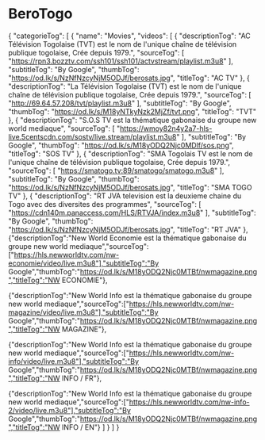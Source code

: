 # BeroTogo
{
  "categorieTog": [
    {
      "name": "Movies",
      "videos": [
        {
          "descriptionTog": "AC Télévision Togolaise (TVT) est le nom de l'unique chaîne de télévision publique togolaise, Crée depuis 1979.",
          "sourceTog": [
            "https://rpn3.bozztv.com/ssh101/ssh101/actvstream/playlist.m3u8"
          ],
          "subtitleTog": "By Google",
          "thumbTog": "https://od.lk/s/NzNfNzcyNjM5ODJf/berosats.jpg",
          "titleTog": "AC TV"
        },
        {
          "descriptionTog": "La Télévision Togolaise (TVT) est le nom de l'unique chaîne de télévision publique togolaise, Crée depuis 1979.",
          "sourceTog": [
            "http://69.64.57.208/tvt/playlist.m3u8"
          ],
          "subtitleTog": "By Google",
          "thumbTog": "https://od.lk/s/M18yNTkyNzk2MjZf/tvt.png",
          "titleTog": "TVT"
        },
        {
          "descriptionTog": "S.O.S TV est la thématique gabonaise du groupe new world mediaque",
          "sourceTog": [
            "https://wmoy82n4y2a7-hls-live.5centscdn.com/sostv/live.stream/playlist.m3u8"
          ],
          "subtitleTog": "By Google",
          "thumbTog": "https://od.lk/s/M18yODQ2Njc0MDlf/sos.png",
          "titleTog": "SOS TV"
        },
        {
          "descriptionTog": "SMA Togolais TV est le nom de l'unique chaîne de télévision publique togolaise, Crée depuis 1979.",
          "sourceTog": [
            "https://smatogo.tv:89/smatogo/smatogo.m3u8"
          ],
          "subtitleTog": "By Google",
          "thumbTog": "https://od.lk/s/NzNfNzcyNjM5ODJf/berosats.jpg",
          "titleTog": "SMA TOGO TV"
        },
        {
          "descriptionTog": "RT JVA television est la deuxieme chaine du Togo avec des diversites des programmes",
          "sourceTog": [
            "https://cdn140m.panaccess.com/HLS/RTVJA/index.m3u8"
          ],
          "subtitleTog": "By Google",
          "thumbTog": "https://od.lk/s/NzNfNzcyNjM5ODJf/berosats.jpg",
          "titleTog": "RT JVA"
        },
        {"descriptionTog":"New World Economie est la thématique gabonaise du groupe new world mediaque","sourceTog":["https://hls.newworldtv.com/nw-economie/video/live.m3u8"],"subtitleTog":"By Google","thumbTog":"https://od.lk/s/M18yODQ2Njc0MTBf/nwmagazine.png","titleTog":"NW ECONOMIE"},

{"descriptionTog":"New World Info est la thématique gabonaise du groupe new world mediaque","sourceTog":["https://hls.newworldtv.com/nw-magazine/video/live.m3u8"],"subtitleTog":"By Google","thumbTog":"https://od.lk/s/M18yODQ2Njc0MTBf/nwmagazine.png","titleTog":"NW MAGAZINE"},

{"descriptionTog":"New World Info est la thématique gabonaise du groupe new world mediaque","sourceTog":["https://hls.newworldtv.com/nw-info/video/live.m3u8"],"subtitleTog":"By Google","thumbTog":"https://od.lk/s/M18yODQ2Njc0MTBf/nwmagazine.png","titleTog":"NW INFO / FR"},

{"descriptionTog":"New World Info est la thématique gabonaise du groupe new world mediaque","sourceTog":["https://hls.newworldtv.com/nw-info-2/video/live.m3u8"],"subtitleTog":"By Google","thumbTog":"https://od.lk/s/M18yODQ2Njc0MTBf/nwmagazine.png","titleTog":"NW INFO / EN"}
      ]
    }
  ]
}
